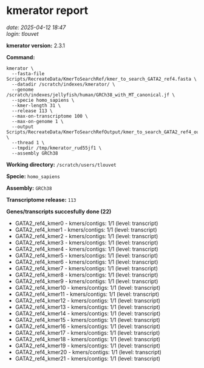 # kmerator report
*date: 2025-04-12 18:47*  
*login: tlouvet*

**kmerator version:** 2.3.1

**Command:**

```
kmerator \
  --fasta-file Scripts/RecreateData/KmerToSearchRef/kmer_to_search_GATA2_ref4.fasta \
  --datadir /scratch/indexes/kmerator/ \
  --genome /scratch/indexes/jellyfish/human/GRCh38_with_MT_canonical.jf \
  --specie homo_sapiens \
  --kmer-length 31 \
  --release 113 \
  --max-on-transcriptome 100 \
  --max-on-genome 1 \
  --output Scripts/RecreateData/KmerToSearchRefOutput/kmer_to_search_GATA2_ref4_output \
  --thread 1 \
  --tmpdir /tmp/kmerator_rud55jf1 \
  --assembly GRCh38
```

**Working directory:** `/scratch/users/tlouvet`

**Specie:** `homo_sapiens`

**Assembly:** `GRCh38`

**Transcriptome release:** `113`

**Genes/transcripts succesfully done (22)**

- GATA2_ref4_kmer0 - kmers/contigs: 1/1 (level: transcript)
- GATA2_ref4_kmer1 - kmers/contigs: 1/1 (level: transcript)
- GATA2_ref4_kmer2 - kmers/contigs: 1/1 (level: transcript)
- GATA2_ref4_kmer3 - kmers/contigs: 1/1 (level: transcript)
- GATA2_ref4_kmer4 - kmers/contigs: 1/1 (level: transcript)
- GATA2_ref4_kmer5 - kmers/contigs: 1/1 (level: transcript)
- GATA2_ref4_kmer6 - kmers/contigs: 1/1 (level: transcript)
- GATA2_ref4_kmer7 - kmers/contigs: 1/1 (level: transcript)
- GATA2_ref4_kmer8 - kmers/contigs: 1/1 (level: transcript)
- GATA2_ref4_kmer9 - kmers/contigs: 1/1 (level: transcript)
- GATA2_ref4_kmer10 - kmers/contigs: 1/1 (level: transcript)
- GATA2_ref4_kmer11 - kmers/contigs: 1/1 (level: transcript)
- GATA2_ref4_kmer12 - kmers/contigs: 1/1 (level: transcript)
- GATA2_ref4_kmer13 - kmers/contigs: 1/1 (level: transcript)
- GATA2_ref4_kmer14 - kmers/contigs: 1/1 (level: transcript)
- GATA2_ref4_kmer15 - kmers/contigs: 1/1 (level: transcript)
- GATA2_ref4_kmer16 - kmers/contigs: 1/1 (level: transcript)
- GATA2_ref4_kmer17 - kmers/contigs: 1/1 (level: transcript)
- GATA2_ref4_kmer18 - kmers/contigs: 1/1 (level: transcript)
- GATA2_ref4_kmer19 - kmers/contigs: 1/1 (level: transcript)
- GATA2_ref4_kmer20 - kmers/contigs: 1/1 (level: transcript)
- GATA2_ref4_kmer21 - kmers/contigs: 1/1 (level: transcript)
